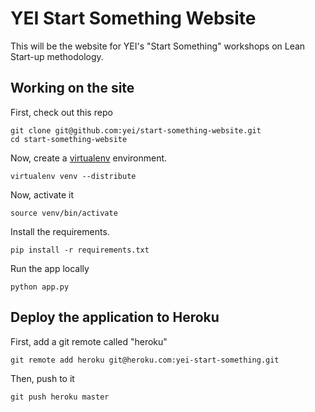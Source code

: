 YEI Start Something Website
===========================

This will be the website for YEI's "Start Something"
workshops on Lean Start-up methodology.


## Working on the site

First, check out this repo

	git clone git@github.com:yei/start-something-website.git
	cd start-something-website

Now, create a [virtualenv](https://pypi.python.org/pypi/virtualenv)
environment.

	virtualenv venv --distribute

Now, activate it

	source venv/bin/activate

Install the requirements.

	pip install -r requirements.txt

Run the app locally

	python app.py


## Deploy the application to Heroku

First, add a git remote called "heroku"

	git remote add heroku git@heroku.com:yei-start-something.git

Then, push to it

	git push heroku master